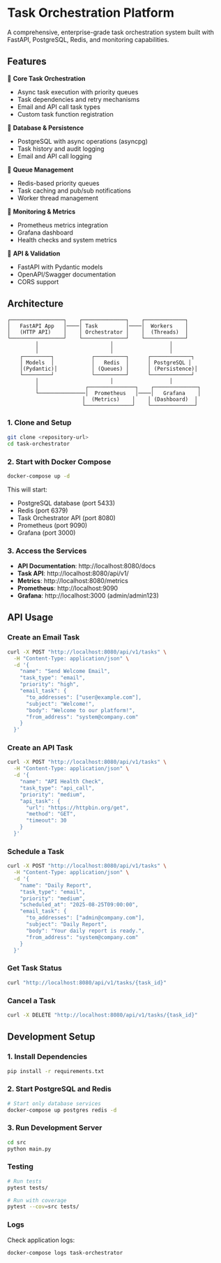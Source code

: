 # Task Orchestration Platform

A comprehensive, enterprise-grade task orchestration system built with FastAPI, PostgreSQL, Redis, and monitoring capabilities.

## Features

🪩 **Core Task Orchestration**
- Async task execution with priority queues
- Task dependencies and retry mechanisms
- Email and API call task types
- Custom task function registration

🪩 **Database & Persistence**
- PostgreSQL with async operations (asyncpg)
- Task history and audit logging
- Email and API call logging

🪩 **Queue Management**
- Redis-based priority queues
- Task caching and pub/sub notifications
- Worker thread management

🪩 **Monitoring & Metrics**
- Prometheus metrics integration
- Grafana dashboard
- Health checks and system metrics

🪩 **API & Validation**
- FastAPI with Pydantic models
- OpenAPI/Swagger documentation
- CORS support

## Architecture

```
┌─────────────────┐    ┌──────────────┐    ┌─────────────┐
│   FastAPI App   │────│ Task         │────│  Workers    │
│   (HTTP API)    │    │ Orchestrator │    │  (Threads)  │
└─────────────────┘    └──────────────┘    └─────────────┘
         │                       │                  │
         │                       │                  │
    ┌─────────┐            ┌──────────┐      ┌─────────────┐
    │ Models  │            │   Redis  │      │ PostgreSQL │
    │(Pydantic)│           │ (Queues) │      │ (Persistence)│
    └─────────┘            └──────────┘      └─────────────┘
         │                       │                  │
         │               ┌───────────────┐    ┌──────────────┐
         └───────────────│  Prometheus   │────│   Grafana    │
                        │  (Metrics)    │    │ (Dashboard)  │
                        └───────────────┘    └──────────────┘
```

### 1. Clone and Setup

```bash
git clone <repository-url>
cd task-orchestrator
```

### 2. Start with Docker Compose

```bash
docker-compose up -d
```

This will start:
- PostgreSQL database (port 5433)
- Redis (port 6379)
- Task Orchestrator API (port 8080)
- Prometheus (port 9090)
- Grafana (port 3000)

### 3. Access the Services

- **API Documentation**: http://localhost:8080/docs
- **Task API**: http://localhost:8080/api/v1/
- **Metrics**: http://localhost:8080/metrics
- **Prometheus**: http://localhost:9090
- **Grafana**: http://localhost:3000 (admin/admin123)

## API Usage

### Create an Email Task

```bash
curl -X POST "http://localhost:8080/api/v1/tasks" \
  -H "Content-Type: application/json" \
  -d '{
    "name": "Send Welcome Email",
    "task_type": "email",
    "priority": "high",
    "email_task": {
      "to_addresses": ["user@example.com"],
      "subject": "Welcome!",
      "body": "Welcome to our platform!",
      "from_address": "system@company.com"
    }
  }'
```

### Create an API Task

```bash
curl -X POST "http://localhost:8080/api/v1/tasks" \
  -H "Content-Type: application/json" \
  -d '{
    "name": "API Health Check",
    "task_type": "api_call",
    "priority": "medium",
    "api_task": {
      "url": "https://httpbin.org/get",
      "method": "GET",
      "timeout": 30
    }
  }'
```

### Schedule a Task

```bash
curl -X POST "http://localhost:8080/api/v1/tasks" \
  -H "Content-Type: application/json" \
  -d '{
    "name": "Daily Report",
    "task_type": "email",
    "priority": "medium",
    "scheduled_at": "2025-08-25T09:00:00",
    "email_task": {
      "to_addresses": ["admin@company.com"],
      "subject": "Daily Report",
      "body": "Your daily report is ready.",
      "from_address": "system@company.com"
    }
  }'
```

### Get Task Status

```bash
curl "http://localhost:8080/api/v1/tasks/{task_id}"
```

### Cancel a Task

```bash
curl -X DELETE "http://localhost:8080/api/v1/tasks/{task_id}"
```

## Development Setup

### 1. Install Dependencies

```bash
pip install -r requirements.txt
```

### 2. Start PostgreSQL and Redis

```bash
# Start only database services
docker-compose up postgres redis -d
```

### 3. Run Development Server

```bash
cd src
python main.py
```


### Testing

```bash
# Run tests
pytest tests/

# Run with coverage
pytest --cov=src tests/
```


### Logs

Check application logs:
```bash
docker-compose logs task-orchestrator
```

